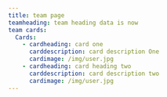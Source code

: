 ```yaml
---
title: team page
teamheading: team heading data is now
team cards:
  Cards:
    - cardheading: card one
      carddescription: card description One
      cardimage: /img/user.jpg
    - cardheading: card heading two
      carddescription: card description two
      cardimage: /img/user.jpg
---
```

